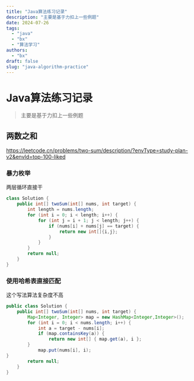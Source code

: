```yaml
---
title: "Java算法练习记录"
description: "主要是基于力扣上一些例题"
date: 2024-07-26
tags:
  - "java"
  - "bx"
  - "算法学习"
authors:
  - "bx"
draft: false
slug: "java-algorithm-practice"
---
```


# Java算法练习记录

> 主要是基于力扣上一些例题

## 两数之和

https://leetcode.cn/problems/two-sum/description/?envType=study-plan-v2&envId=top-100-liked

### 暴力枚举

两层循环直接干

```java
class Solution {
    public int[] twoSum(int[] nums, int target) {
        int length = nums.length;
        for (int i = 0; i < length; i++) {
            for (int j = i + 1; j < length; j++) {
                if (nums[i] + nums[j] == target) {
                    return new int[]{i,j};
                }
            }
        }
        return null;
    }
}
```



### 使用哈希表直接匹配

这个写法算法复杂度不高

```java
public class Solution {
    public int[] twoSum(int[] nums, int target) {
        Map<Integer, Integer> map = new HashMap<Integer,Integer>();
        for (int i = 0; i < nums.length; i++) {
            int a = target - nums[i];
            if (map.containsKey(a)) {
                return new int[] { map.get(a), i };
        }
            map.put(nums[i], i);
}
        return null;
    }
}
```

